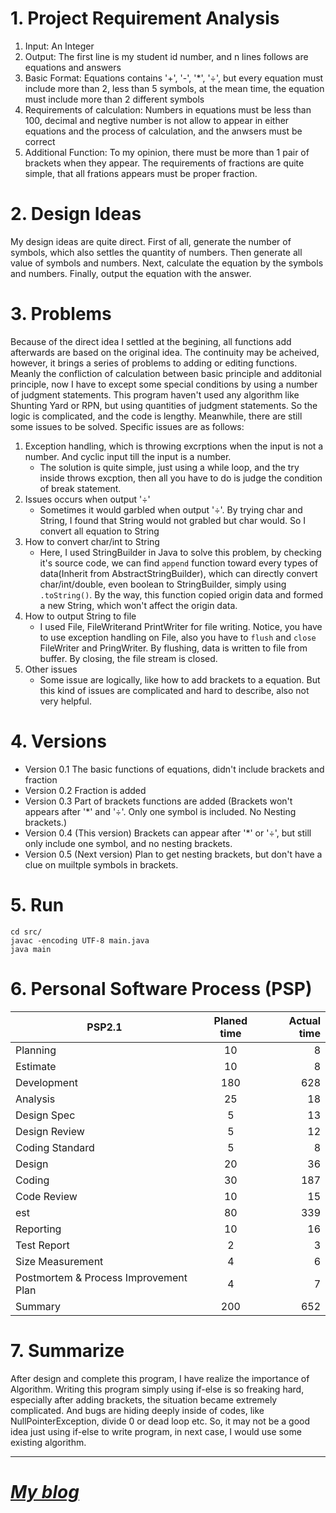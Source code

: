 # 1. Project Requirement Analysis
1. Input: An Integer
2. Output: The first line is my student id number, and n lines follows are equations and answers
3. Basic Format: Equations contains '+', '-', '*', '÷', but every equation must include more than 2, less than 5 symbols, at the mean time, the equation must include more than 2 different symbols
4. Requirements of calculation: Numbers in equations must be less than 100, decimal and negtive number is not allow to appear in either equations and the process of calculation, and the anwsers must be correct
5. Additional Function: To my opinion, there must be more than 1 pair of brackets when they appear. The requirements of fractions are quite simple, that all frations appears must be proper fraction.
# 2. Design Ideas
My design ideas are quite direct.
First of all, generate the number of symbols, which also settles the quantity of numbers. 
Then generate all value of symbols and numbers. 
Next, calculate the equation by the symbols and numbers.
Finally, output the equation with the answer.
# 3. Problems
Because of the direct idea I settled at the begining, all functions add afterwards are based on the original idea. The continuity may be acheived, however, it brings a series of problems to adding or editing functions. Meanly the confliction of calculation between basic principle and additonial principle, now I have to except some special conditions by using a number of judgment statements. This program haven't used any algorithm like Shunting Yard or RPN, but using quantities of judgment statements. So the logic is complicated, and the code is lengthy. Meanwhile, there are still some issues to be solved. Specific issues are as follows:

1. Exception handling, which is throwing excrptions when the input is not a number. And cyclic input till the input is a number.
	* The solution is quite simple, just using a while loop, and the try inside throws excption, then all you have to do is judge the condition of break statement.
2. Issues occurs when output '÷'
	* Sometimes it would garbled when output '÷'. By trying char and String, I found that String would not grabled but char would. So I convert all equation to String
3. How to convert char/int to String
	* Here, I used StringBuilder in Java to solve this problem, by checking it's source code, we can find `append` function toward every types of data(Inherit from AbstractStringBuilder), which can directly convert char/int/double, even boolean to StringBuilder, simply using `.toString()`. By the way, this function copied origin data and formed a new String, which won't affect the origin data.
4. How to output String to file
	* I used File, FileWriterand PrintWriter for file writing. Notice, you have to use exception handling on File, also you have to `flush` and `close` FileWriter and PringWriter. By flushing, data is written to file from buffer. By closing, the file stream is closed.
5. Other issues
	* Some issue are logically, like how to add brackets to a equation. But this kind of issues are complicated and hard to describe, also not very helpful.
# 4. Versions
* Version 0.1 The basic functions of equations, didn't include brackets and fraction
* Version 0.2 Fraction is added
* Version 0.3 Part of brackets functions are added (Brackets won't appears after '*' and '÷'. Only one symbol is included. No Nesting brackets.)
* Version 0.4 (This version) Brackets can appear after '*' or '÷', but still only include one symbol, and no nesting brackets.
* Version 0.5 (Next version) Plan to get nesting brackets, but don't have a clue on muiltple symbols in brackets. 
# 5. Run
	cd src/
	javac -encoding UTF-8 main.java
	java main
# 6. Personal Software Process (PSP)
| PSP2.1        | Planed time   |  Actual time  |
| ------------- |:-------------:| -----:|
| Planning      | 10            |   8   |
| Estimate      | 10            |   8   |
| Development   | 180           |   628 |
| Analysis      | 25            |   18  |
| Design Spec   | 5             |   13  |
| Design Review | 5             |   12  |
| Coding Standard|5             |   8   |
| Design        | 20            |   36  |
| Coding        | 30            |   187 |
| Code Review   | 10            |   15  |
| est           | 80            |   339 |
| Reporting     | 10            |   16  |
| Test Report   | 2             |   3   |
| Size Measurement| 4           |   6   |
| Postmortem & Process Improvement Plan | 4 | 7 |
| Summary       | 200           |   652 |
# 7. Summarize
After design and complete this program, I have realize the importance of Algorithm.
Writing this program simply using if-else is so freaking hard, especially after adding brackets, the situation became extremely complicated. And bugs are hiding deeply inside of codes, like NullPointerException, divide 0 or dead loop etc. So, it may not be a good idea just using if-else to write program, in next case, I would use some existing algorithm.

---
# [***My blog***](https://blog.wcytk.com)